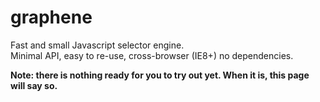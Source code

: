 graphene
========

Fast and small Javascript selector engine.  
Minimal API, easy to re-use, cross-browser (IE8+) no dependencies.

**Note: there is nothing ready for you to try out yet. When it is, this page 
will say so.**

